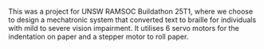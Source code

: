 This was a project for UNSW RAMSOC Buildathon 25T1, where we choose to design a mechatronic system that converted text to braille for individuals with mild to severe vision impairment. 
It utilises 6 servo motors for the indentation on paper and a stepper motor to roll paper.
